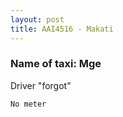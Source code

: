 ```yaml
---
layout: post
title: AAI4516 - Makati
---
```


### Name of taxi: Mge 

Driver "forgot"

```No meter```
